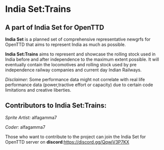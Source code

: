 # India Set:Trains
## A part of India Set for OpenTTD


**India Set** is a planned set of comprehensive representative newgrfs for OpenTTD that aims to represent India as much as possible.

**India Set:Trains** aims to represent and showcase the rolling stock used in India before and after independence to the maximum extent possible.
It will eventually contain the locomotives and rolling stock used by pre independence railway companies and current day Indian Railways.

*Disclaimer:* Some performance data might not correlate with real life performance data (power,tractive effort or capacity) due to certain code
limitations and creative liberties.

## Contributors to India Set:Trains:

*Sprite Artist:* alfagamma7

*Coder:* alfagamma7

Those who want to contribute to the project can join the India Set for OpenTTD server on **discord**:https://discord.gg/QqwjV3P7KX


